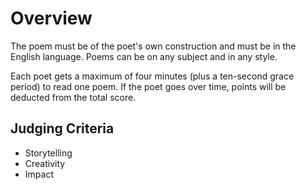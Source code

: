 <!-- TITLE: Slam Poetry -->
<!-- SUBTITLE: The performance of poetry is an art just as much as the art of writing it-->

# Overview
The poem must be of the poet's own construction and must be in the English language. Poems can be on any subject and in any style.

Each poet gets a maximum of four minutes (plus a ten-second grace period) to read one poem. If the poet goes over time, points will be deducted from the total score.

## Judging Criteria
- Storytelling
- Creativity
- Impact 
